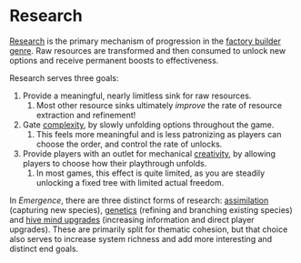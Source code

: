 # Research

[Research](../glossary.md#research) is the primary mechanism of progression in the [factory builder genre](../high-level/genre-analysis.md).
Raw resources are transformed and then consumed to unlock new options and receive permanent boosts to effectiveness.

Research serves three goals:

1. Provide a meaningful, nearly limitless sink for raw resources.
   1. Most other resource sinks ultimately *improve* the rate of resource extraction and refinement!
2. Gate [complexity](../glossary.md#depth-and-complexity), by slowly unfolding options throughout the game.
   1. This feels more meaningful and is less patronizing as players can choose the order, and control the rate of unlocks.
3. Provide players with an outlet for mechanical [creativity](../high-level/creative-automation.md), by allowing players to choose how their playthrough unfolds.
   1. In most games, this effect is quite limited, as you are steadily unlocking a fixed tree with limited actual freedom.

In *Emergence*, there are three distinct forms of research: [assimilation](assimilation.md) (capturing new species), [genetics](genetics.md) (refining and branching existing species) and [hive mind upgrades](hive-mind-upgrades.md) (increasing information and direct player upgrades).
These are primarily split for thematic cohesion, but that choice also serves to increase system richness and add more interesting and distinct end goals.
